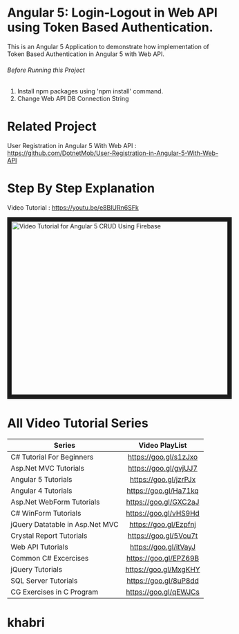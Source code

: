 # Angular 5: Login-Logout in Web API using Token Based Authentication.
This is an Angular 5 Application to demonstrate how implementation of Token Based Authentication in Angular 5 with Web API.

###### Before Running this Project
 1. Install npm packages using 'npm install' command.
 2. Change Web API DB Connection String
 
 # Related Project
 User Registration in Angular 5 With Web API : https://github.com/DotnetMob/User-Registration-in-Angular-5-With-Web-API
 
 
 
 # Step By Step Explanation
 
 Video Tutorial : https://youtu.be/e8BlURn6SFk
 
<a href="http://www.youtube.com/watch?feature=player_embedded&v=e8BlURn6SFk
" target="_blank"><img src="http://img.youtube.com/vi/e8BlURn6SFk/0.jpg" 
alt="Video Tutorial for Angular 5 CRUD Using Firebase" width="500" height="400" border="10" /></a>


# All Video Tutorial Series
| Series        | Video PlayList          |
| ------------- |:-------------:|
| C# Tutorial For Beginners      | https://goo.gl/s1zJxo |
| Asp.Net MVC Tutorials      | https://goo.gl/gvjUJ7      |
| Angular 5 Tutorials | https://goo.gl/jzrPJx      |
| Angular 4 Tutorials | https://goo.gl/Ha71kq      |
| Asp.Net WebForm Tutorials | https://goo.gl/GXC2aJ      |
| C# WinForm Tutorials | https://goo.gl/vHS9Hd      |
| jQuery Datatable in Asp.Net MVC | https://goo.gl/Ezpfnj      |
| Crystal Report Tutorials | https://goo.gl/5Vou7t      |
| Web API Tutorials | https://goo.gl/itVayJ     |
| Common C# Excercises | https://goo.gl/EPZ69B     |
| jQuery Tutorials | https://goo.gl/MxgKHY     |
| SQL Server Tutorials | https://goo.gl/8uP8dd      |
| CG Exercises in C Program | https://goo.gl/qEWJCs      |



# khabri
